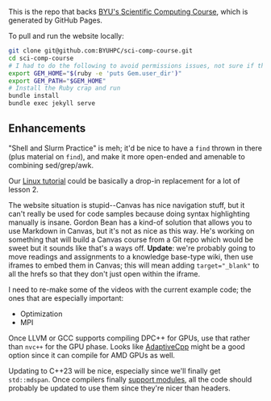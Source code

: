 This is the repo that backs [BYU's Scientific Computing Course](https://byuhpc.github.io/sci-comp-course/), which is generated by GitHub Pages.

To pull and run the website locally:

```bash
git clone git@github.com:BYUHPC/sci-comp-course.git
cd sci-comp-course
# I had to do the following to avoid permissions issues, not sure if that's a setup problem on my end
export GEM_HOME="$(ruby -e 'puts Gem.user_dir')"
export GEM_PATH="$GEM_HOME"
# Install the Ruby crap and run
bundle install
bundle exec jekyll serve
```



## Enhancements

"Shell and Slurm Practice" is meh; it'd be nice to have a `find` thrown in there (plus material on `find`), and make it more open-ended and amenable to combining sed/grep/awk.

Our [Linux tutorial](https://rc.byu.edu/documentation/unix-tutorial/) could be basically a drop-in replacement for a lot of lesson 2.

The website situation is stupid--Canvas has nice navigation stuff, but it can't really be used for code samples because doing syntax highlighting manually is insane. Gordon Bean has a kind-of solution that allows you to use Markdown in Canvas, but it's not as nice as this way. He's working on something that will build a Canvas course from a Git repo which would be sweet but it sounds like that's a ways off. **Update**: we're probably going to move readings and assignments to a knowledge base-type wiki, then use iframes to embed them in Canvas; this will mean adding `target="_blank"` to all the hrefs so that they don't just open within the iframe.

I need to re-make some of the videos with the current example code; the ones that are especially important:

- Optimization
- MPI

Once LLVM or GCC supports compiling DPC++ for GPUs, use that rather than `nvc++` for the GPU phase. Looks like [AdaptiveCpp](https://github.com/AdaptiveCpp/AdaptiveCpp) might be a good option since it can compile for AMD GPUs as well.

Updating to C++23 will be nice, especially since we'll finally get `std::mdspan`. Once compilers finally [support modules](https://en.cppreference.com/w/cpp/compiler_support/20), all the code should probably be updated to use them since they're nicer than headers.